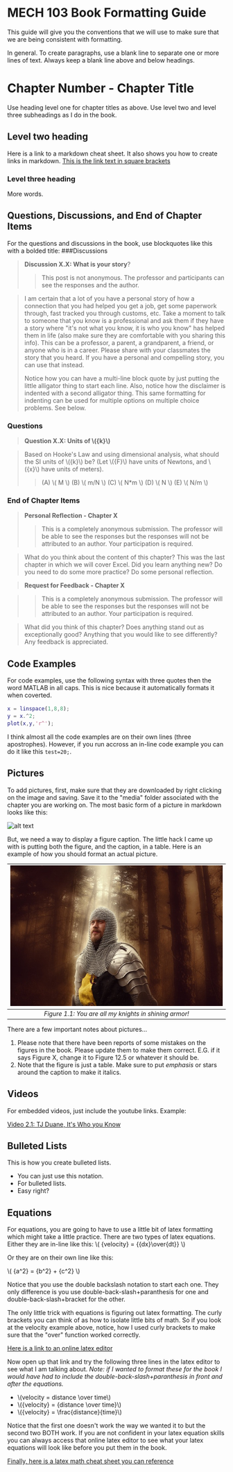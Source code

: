 # MECH 103 Book Formatting Guide

This guide will give you the conventions that we will use to make sure that we are being consistent with formatting.

In general. To create paragraphs, use a blank line to separate one or more lines of text. Always keep a blank line above and below headings.

# Chapter Number - Chapter Title

Use heading level one for chapter titles as above. Use level two and level three subheadings as I do in the book.

## Level two heading

Here is a link to a markdown cheat sheet. It also shows you how to create links in markdown. [This is the link text in square brackets](https://www.markdownguide.org/cheat-sheet)

### Level three heading

More words.

## Questions, Discussions, and End of Chapter Items

For the questions and discussions in the book, use blockquotes like this with a bolded title:
###Discussions
> **Discussion X.X: What is your story**?
>
>> This post is not anonymous. The professor and participants can see the responses and the author. 

>I am certain that a lot of you have a personal story of how a connection that you had helped you get a job, get some paperwork through, fast tracked you through customs, etc. Take a moment to talk to someone that you know is a professional and ask them if they have a story where "it's not what you know, it is who you know" has helped them in life (also make sure they are comfortable with you sharing this info). This can be a professor, a parent, a grandparent, a friend, or anyone who is in a career. Please share with your classmates the story that you heard. If you have a personal and compelling story, you can use that instead.
>
> Notice how you can have a multi-line block quote by just putting the little alligator thing to start each line. Also, notice how the disclaimer is indented with a second alligator thing. This same formatting for indenting can be used for multiple options on multiple choice problems. See below.

### Questions
>**Question X.X: Units of \\({k}\\)**

> Based on Hooke's Law and using dimensional analysis, what should the SI units of \\({k}\\) be? (Let \\({F}\\) have units of Newtons, and \\({x}\\) have units of meters). 
>>(A) \\( M \\) 
>>(B) \\( m/N \\) 
>>(C) \\( N*m \\) 
>>(D) \\( N \\) 
>>(E) \\( N/m \\)

### End of Chapter Items
>**Personal Reflection - Chapter X**
>>This is a completely anonymous submission. The professor will be able to see the responses but the responses will not be attributed to an author. Your participation is required.

>What do you think about the content of this chapter? This was the last chapter in which we will cover Excel. Did you learn anything new? Do you need to do some more practice? Do some personal reflection.

>**Request for Feedback - Chapter X**

>>This is a completely anonymous submission. The professor will be able to see the responses but the responses will not be attributed to an author. Your participation is required.

>What did you think of this chapter? Does anything stand out as exceptionally good? Anything that you would like to see differently? Any feedback is appreciated.

## Code Examples

For code examples, use the following syntax with three quotes then the word MATLAB in all caps. This is nice because it automatically formats it when coverted.

```MATLAB
x = linspace(1,8,8);
y = x.^2;
plot(x,y,'r^');
```

I think almost all the code examples are on their own lines (three apostrophes). However, if you run accross an in-line code example you can do it like this `test=20;`.

## Pictures

To add pictures, first, make sure that they are downloaded by right clicking on the image and saving. Save it to the "media" folder associated with the chapter you are working on. The most basic form of a picture in markdown looks like this:

![alt text](image.jpg)

But, we need a way to display a figure caption. The little hack I came up with is putting both the figure, and the caption, in a table. Here is an example of how you should format an actual picture.

|![fig1.1](media/knight.jpg)|
|:---:|
|*Figure 1.1: You are all my knights in shining armor!*|


There are a few important notes about pictures...

1. Please note that there have been reports of some mistakes on the figures in the book. Please update them to make them correct. E.G. if it says Figure X, change it to Figure 12.5 or whatever it should be.
2. Note that the figure is just a table. Make sure to put *emphasis* or stars around the caption to make it italics.

## Videos

For embedded videos, just include the youtube links. Example:

[Video 2.1: TJ Duane, It's Who you Know](https://www.youtube.com/watch?v=NzpYBTeZdWw&feature=emb_title&ab_channel=StanfordGraduateSchoolofBusiness)

## Bulleted Lists

This is how you create bulleted lists.

- You can just use this notation.
- For bulleted lists.
- Easy right?

## Equations

For equations, you are going to have to use a little bit of latex formatting which might take a little practice. There are two types of latex equations. Either they are in-line like this: \\( {velocity} = {{dx}\over{dt}} \\)

Or they are on their own line like this:

\\( {a^2} = {b^2} + {c^2} \\)

Notice that you use the double backslash notation to start each one. They only difference is you use double-back-slash+paranthesis for one and double-back-slash+bracket for the other.

The only little trick with equations is figuring out latex formatting. The curly brackets you can think of as how to isolate little bits of math. So if you look at the velocity example above, notice, how I used curly brackets to make sure that the "over" function worked correctly.

[Here is a link to an online latex editor](https://latexeditor.lagrida.com/)

Now open up that link and try the following three lines in the latex editor to see what I am talking about. *Note: if I wanted to format these for the book I would have had to include the double-back-slash+paranthesis in front and after the equations.*

- \\(velocity = distance \over time\\)
- \\({velocity} = {distance \over time}\\)
- \\({velocity} = \frac{distance}{time}\\)

Notice that the first one doesn't work the way we wanted it to but the second two BOTH work. If you are not confident in your latex equation skills you can always access that online latex editor to see what your latex equations will look like before you put them in the book.

[Finally, here is a latex math cheat sheet you can reference](http://joshua.smcvt.edu/undergradmath/undergradmath.pdf)
